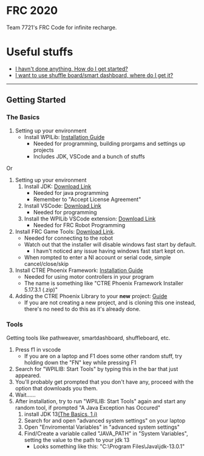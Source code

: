 # FRC 2020

Team 7721's FRC Code for infinite recharge.

# Useful stuffs

* [I havn't done anything, How do I get started?](#the-basics)
* [I want to use shuffle board/smart dashboard, where do I get it?](#tools)

---

## Getting Started

### The Basics

1. Setting up your environment
   * Install WPILib: [Installation Guide](https://docs.wpilib.org/en/latest/docs/getting-started/getting-started-frc-control-system/wpilib-setup.html#wpilib-installation-guide)
     * Needed for programming, building prorgams and settings up projects
     * Includes JDK, VSCode and a bunch of stuffs

Or

1. Setting up your environment
   1. Install JDK: [Download Link](https://www.oracle.com/technetwork/java/javase/downloads/jdk13-downloads-5672538.html)
      * Needed for java programming
      * Remember to "Accept License Agreement"
   2. Install VSCode: [Download Link](https://code.visualstudio.com/)
      * Needed for programming
   3. Install the WPILib VSCode extension: [Download Link](https://marketplace.visualstudio.com/items?itemName=wpilibsuite.vscode-wpilib)
      * Needed for FRC Robot Programming
2. Install FRC Game Tools: [Download Link](https://www.ni.com/en-ca/support/downloads/drivers/download.frc-game-tools.html#333285).
   * Needed for connecting to the robot
   * Watch out that the installer will disable windows fast start by default.
     * I havn't noticed any issue having windows fast start kept on.
   * When rompted to enter a NI account or serial code, simple cancel/close/skip
3. Install CTRE Phoenix Framework: [Installation Guide](https://phoenix-documentation.readthedocs.io/en/latest/ch05_PrepWorkstation.html#option-1-windows-installer-strongly-recommended)
   * Needed for using motor controllers in your program
   * The name is something like "CTRE Phoenix Framework Installer 5.17.3.1 (.zip)"
4. Adding the CTRE Phoenix Library to your **new** project: [Guide](https://phoenix-documentation.readthedocs.io/en/latest/ch05a_CppJava.html)
   * If you are not creating a new project, and is cloning this one instead, there's no need to do this as it's already done.

### Tools

Getting tools like pathweaver, smartdashboard, shuffleboard, etc.

1. Press f1 in vscode
   * If you are on a laptop and F1 does some other random stuff, try holding down the "FN" key while pressing F1
2. Search for "WPILIB: Start Tools" by typing this in the bar that just appeared.
3. You'll probably get prompted that you don't have any, proceed with the option that downloads you them.
4. Wait......
5. After installation, try to run "WPILIB: Start Tools" again and start any random tool, if prompted "A Java Exception has Occured"
   1. install JDK 13[\(The Basics, 1,i)](#the-basics)
   2. Search for and open "advanced system settings" on your laptop
   3. Open "Enviromental Variables" in "advanced system settings"
   4. Find/Create a variable called "JAVA_PATH" in "System Variables", setting the value to the path to your jdk 13
      * Looks something like this: "C:\Program Files\Java\jdk-13.0.1"